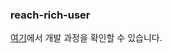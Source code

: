 ### reach-rich-user

[여기](https://velog.io/@pppp0722/series/Reach-Rich-%EA%B0%9C%EB%B0%9C%EA%B8%B0)에서 개발 과정을 확인할 수 있습니다.
